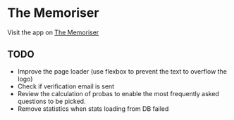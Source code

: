 # The Memoriser

Visit the app on [The Memoriser](https://memoriser.com)


## TODO

* Improve the page loader (use flexbox to prevent the text to overflow the logo)
* Check if verification email is sent
* Review the calculation of probas to enable the most frequently asked questions to be picked.
* Remove statistics when stats loading from DB failed